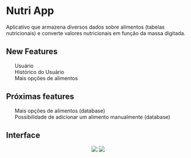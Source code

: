 # Nutri App

Aplicativo que armazena diversos dados sobre alimentos (tabelas nutricionais) e converte valores nutricionais em função da massa digitada.

## New Features
<ol>
Usuário<br/>
Histórico do Usuário<br/>
Mais opções de alimentos<br/>
</ol>

## Próximas features

<ol>
Mais opções de alimentos (database)<br/>
Possibilidade de adicionar um alimento manualmente (database)
</ol>

## Interface
<p align="center">
<img src="https://user-images.githubusercontent.com/98707474/190944240-0544e155-7024-4414-bbeb-2079beeb3acd.png">
<img src="https://user-images.githubusercontent.com/98707474/190944225-b5c053ce-820f-4fb3-907c-764afabc0ab7.png">
</p>
